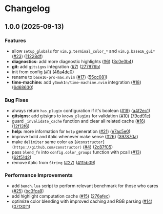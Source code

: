 # Changelog

## 1.0.0 (2025-09-13)


### Features

* allow `setup_globals` for `vim.g.terminal_color_*` and `vim.g.base16_gui*` ([#23](https://github.com/y3owk1n/base16-pro-max.nvim/issues/23)) ([11228df](https://github.com/y3owk1n/base16-pro-max.nvim/commit/11228df6d954bc23367ef02461316dbe2beab9d4))
* **diagnostics:** add more diagnostic highlights ([#6](https://github.com/y3owk1n/base16-pro-max.nvim/issues/6)) ([3c0e0b4](https://github.com/y3owk1n/base16-pro-max.nvim/commit/3c0e0b46e93fb2dc1671ba7d08d685febd13571b))
* **git:** add `gitsigns` integration ([#7](https://github.com/y3owk1n/base16-pro-max.nvim/issues/7)) ([277876b](https://github.com/y3owk1n/base16-pro-max.nvim/commit/277876b9f1267aa135e616859fdafebac0db2c7a))
* init from config ([#1](https://github.com/y3owk1n/base16-pro-max.nvim/issues/1)) ([46a4de0](https://github.com/y3owk1n/base16-pro-max.nvim/commit/46a4de0c8daa98aed605cc45dc0a30a84b1a923e))
* rename to `base16-pro-max.nvim` ([#17](https://github.com/y3owk1n/base16-pro-max.nvim/issues/17)) ([55cc081](https://github.com/y3owk1n/base16-pro-max.nvim/commit/55cc08169b219a3fe530219f56bcb2e1a8d277e8))
* **time-machine:** add `y3owk1n/time-machine.nvim` integration ([#18](https://github.com/y3owk1n/base16-pro-max.nvim/issues/18)) ([6d68630](https://github.com/y3owk1n/base16-pro-max.nvim/commit/6d68630b16db0ab3808d771df199666806e128fb))


### Bug Fixes

* always return `has_plugin` configuration if it's boolean ([#19](https://github.com/y3owk1n/base16-pro-max.nvim/issues/19)) ([a4f2ec1](https://github.com/y3owk1n/base16-pro-max.nvim/commit/a4f2ec14142201507df4321df55e58c3c549704d))
* **gitsigns:** add gitsigns to `known_plugins` for validation ([#10](https://github.com/y3owk1n/base16-pro-max.nvim/issues/10)) ([79cd91c](https://github.com/y3owk1n/base16-pro-max.nvim/commit/79cd91ca8b457db12a89a06f675d1a98b87d50b9))
* guard `_invalidate_cache` function and clear all related cache ([#16](https://github.com/y3owk1n/base16-pro-max.nvim/issues/16)) ([12f13f6](https://github.com/y3owk1n/base16-pro-max.nvim/commit/12f13f65a59b7a0acc18b246cce969799dec25cd))
* **help:** more information for `help` generation ([#21](https://github.com/y3owk1n/base16-pro-max.nvim/issues/21)) ([e7ac5e0](https://github.com/y3owk1n/base16-pro-max.nvim/commit/e7ac5e0a27d97b568f065f1ae3c5727d209f4209))
* improve bold and italic whenever make sense ([#26](https://github.com/y3owk1n/base16-pro-max.nvim/issues/26)) ([397870a](https://github.com/y3owk1n/base16-pro-max.nvim/commit/397870aae06f3948a0d375c3c43ac0d5b1b1dc00))
* make `delimiter` same color as `[@constructor](https://github.com/constructor)` ([#4](https://github.com/y3owk1n/base16-pro-max.nvim/issues/4)) ([2c87f05](https://github.com/y3owk1n/base16-pro-max.nvim/commit/2c87f059c8e59b5ae4ec5a77c267893964e61a11))
* pass `blend_fn` into `config.color_groups` function with pcall ([#13](https://github.com/y3owk1n/base16-pro-max.nvim/issues/13)) ([62f51d2](https://github.com/y3owk1n/base16-pro-max.nvim/commit/62f51d2a750811ecea01fe4c8050818e126e24f5))
* remove italic from `String` ([#27](https://github.com/y3owk1n/base16-pro-max.nvim/issues/27)) ([4115b09](https://github.com/y3owk1n/base16-pro-max.nvim/commit/4115b09ff0c443545afb446e9c5f0bd2727372a8))


### Performance Improvements

* add `bench.lua` script to perform relevant benchmark for those who cares ([#25](https://github.com/y3owk1n/base16-pro-max.nvim/issues/25)) ([bc3fca9](https://github.com/y3owk1n/base16-pro-max.nvim/commit/bc3fca99cf420ede6163d81d7cc540eb915929e9))
* add highlight computation cache ([#15](https://github.com/y3owk1n/base16-pro-max.nvim/issues/15)) ([276afec](https://github.com/y3owk1n/base16-pro-max.nvim/commit/276afecaea468b5ce41b8d591aa2f2c5fce7e4f9))
* optimize color blending with improved caching and RGB parsing ([#14](https://github.com/y3owk1n/base16-pro-max.nvim/issues/14)) ([07f30f1](https://github.com/y3owk1n/base16-pro-max.nvim/commit/07f30f1becf9a0bf36c704071fee61df567a552b))
